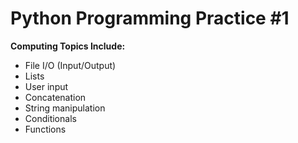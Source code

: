 # Python Programming Practice #1

**Computing Topics Include:**
* File I/O (Input/Output)
* Lists
* User input
* Concatenation
* String manipulation
* Conditionals
* Functions
